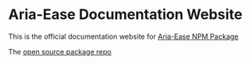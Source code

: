 # Aria-Ease Documentation Website

This is the official documentation website for [Aria-Ease NPM Package](https://www.npmjs.com/package/aria-ease)

The [open source package repo](https://github.com/aria-ease/aria-ease)
